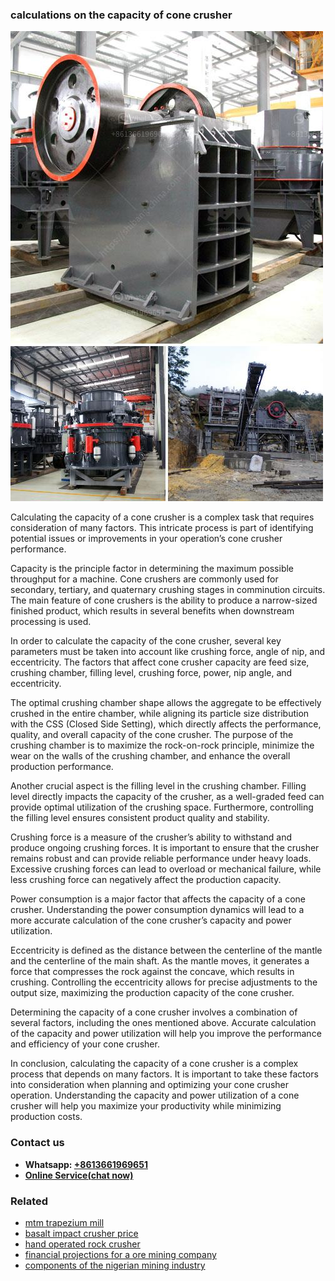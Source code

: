 <h3>calculations on the capacity of cone crusher</h3><img src='1708499265.jpg' alt=''><p>Calculating the capacity of a cone crusher is a complex task that requires consideration of many factors. This intricate process is part of identifying potential issues or improvements in your operation’s cone crusher performance.</p><p>Capacity is the principle factor in determining the maximum possible throughput for a machine. Cone crushers are commonly used for secondary, tertiary, and quaternary crushing stages in comminution circuits. The main feature of cone crushers is the ability to produce a narrow-sized finished product, which results in several benefits when downstream processing is used.</p><p>In order to calculate the capacity of the cone crusher, several key parameters must be taken into account like crushing force, angle of nip, and eccentricity. The factors that affect cone crusher capacity are feed size, crushing chamber, filling level, crushing force, power, nip angle, and eccentricity.</p><p>The optimal crushing chamber shape allows the aggregate to be effectively crushed in the entire chamber, while aligning its particle size distribution with the CSS (Closed Side Setting), which directly affects the performance, quality, and overall capacity of the cone crusher. The purpose of the crushing chamber is to maximize the rock-on-rock principle, minimize the wear on the walls of the crushing chamber, and enhance the overall production performance.</p><p>Another crucial aspect is the filling level in the crushing chamber. Filling level directly impacts the capacity of the crusher, as a well-graded feed can provide optimal utilization of the crushing space. Furthermore, controlling the filling level ensures consistent product quality and stability.</p><p>Crushing force is a measure of the crusher’s ability to withstand and produce ongoing crushing forces. It is important to ensure that the crusher remains robust and can provide reliable performance under heavy loads. Excessive crushing forces can lead to overload or mechanical failure, while less crushing force can negatively affect the production capacity.</p><p>Power consumption is a major factor that affects the capacity of a cone crusher. Understanding the power consumption dynamics will lead to a more accurate calculation of the cone crusher’s capacity and power utilization.</p><p>Eccentricity is defined as the distance between the centerline of the mantle and the centerline of the main shaft. As the mantle moves, it generates a force that compresses the rock against the concave, which results in crushing. Controlling the eccentricity allows for precise adjustments to the output size, maximizing the production capacity of the cone crusher.</p><p>Determining the capacity of a cone crusher involves a combination of several factors, including the ones mentioned above. Accurate calculation of the capacity and power utilization will help you improve the performance and efficiency of your cone crusher.</p><p>In conclusion, calculating the capacity of a cone crusher is a complex process that depends on many factors. It is important to take these factors into consideration when planning and optimizing your cone crusher operation. Understanding the capacity and power utilization of a cone crusher will help you maximize your productivity while minimizing production costs.</p><h3>Contact us</h3><ul><li><strong>Whatsapp:&nbsp;<a href="https://wa.me/8613661969651">+8613661969651</a></strong></li><li><a href="https://swt.shibang-china.com/?git&amp;zhl&amp;calculations on the capacity of cone crusher"><strong>Online Service(chat now)</strong></a></li></ul><h3>Related</h3><ul><li><a href='mtm trapezium mill.md'>mtm trapezium mill</a></li><li><a href='basalt impact crusher price.md'>basalt impact crusher price</a></li><li><a href='hand operated rock crusher.md'>hand operated rock crusher</a></li><li><a href='financial projections for a ore mining company.md'>financial projections for a ore mining company</a></li><li><a href='components of the nigerian mining industry.md'>components of the nigerian mining industry</a></li></ul>